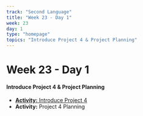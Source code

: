 ```yaml
---
track: "Second Language"
title: "Week 23 - Day 1"
week: 23
day: 1
type: "homepage"
topics: "Introduce Project 4 & Project Planning"
---
```



# Week 23 - Day 1

#### Introduce Project 4 & Project Planning
- [**Activity:** Introduce Project 4](/unit-projects/unit-four-project-requirements)
- **Activity:** Project 4 Planning